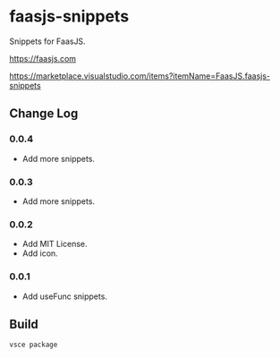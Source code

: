 # faasjs-snippets

Snippets for FaasJS.

https://faasjs.com

https://marketplace.visualstudio.com/items?itemName=FaasJS.faasjs-snippets

## Change Log

### 0.0.4

- Add more snippets.

### 0.0.3

- Add more snippets.

### 0.0.2

- Add MIT License.
- Add icon.

### 0.0.1

- Add useFunc snippets.

## Build

    vsce package
